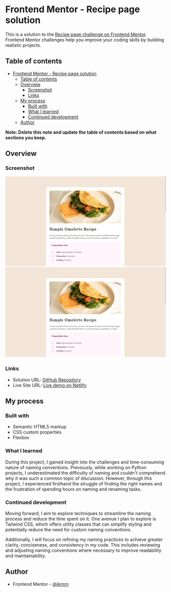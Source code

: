 # Frontend Mentor - Recipe page solution

This is a solution to the [Recipe page challenge on Frontend Mentor](https://www.frontendmentor.io/challenges/recipe-page-KiTsR8QQKm). Frontend Mentor challenges help you improve your coding skills by building realistic projects.

## Table of contents

- [Frontend Mentor - Recipe page solution](#frontend-mentor---recipe-page-solution)
  - [Table of contents](#table-of-contents)
  - [Overview](#overview)
    - [Screenshot](#screenshot)
    - [Links](#links)
  - [My process](#my-process)
    - [Built with](#built-with)
    - [What I learned](#what-i-learned)
    - [Continued development](#continued-development)
  - [Author](#author)

**Note: Delete this note and update the table of contents based on what sections you keep.**

## Overview

### Screenshot

![screenshot](assets/images/screenshot.png)
![alt text](assets/images/screenshot.png)

### Links

- Solution URL: [GitHub Repository](https://github.com/ikmrn/frontend-challenges/tree/recipe-page)
- Live Site URL: [Live demo on Netlify](https://ikmrn-recipe.netlify.app/)

## My process

### Built with

- Semantic HTML5 markup
- CSS custom properties
- Flexbox

### What I learned

During this project, I gained insight into the challenges and time-consuming nature of naming conventions. Previously, while working on Python projects, I underestimated the difficulty of naming and couldn't comprehend why it was such a common topic of discussion. However, through this project, I experienced firsthand the struggle of finding the right names and the frustration of spending hours on naming and renaming tasks.

### Continued development

Moving forward, I aim to explore techniques to streamline the naming process and reduce the time spent on it. One avenue I plan to explore is Tailwind CSS, which offers utility classes that can simplify styling and potentially reduce the need for custom naming conventions.

Additionally, I will focus on refining my naming practices to achieve greater clarity, conciseness, and consistency in my code. This includes reviewing and adjusting naming conventions where necessary to improve readability and maintainability.

## Author

- Frontend Mentor - [@ikmrn](https://www.frontendmentor.io/profile/ikmrn)
